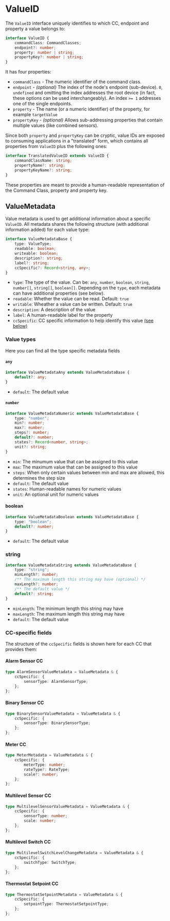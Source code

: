 # ValueID

The `ValueID` interface uniquely identifies to which CC, endpoint and property a value belongs to:

```ts
interface ValueID {
	commandClass: CommandClasses;
	endpoint?: number;
	property: number | string;
	propertyKey?: number | string;
}
```

It has four properties:

-   `commandClass` - The numeric identifier of the command class.
-   `endpoint` - _(optional)_ The index of the node's endpoint (sub-device). `0`, `undefined` and omitting the index addresses the root device (in fact, these options can be used interchangeably). An index `>= 1` addresses one of the single endpoints.
-   `property` - The name (or a numeric identifier) of the property, for example `targetValue`
-   `propertyKey` - _(optional)_ Allows sub-addressing properties that contain multiple values (like combined sensors).

Since both `property` and `propertyKey` can be cryptic, value IDs are exposed to consuming applications in a "translated" form, which contains all properties from `ValueID` plus the following ones:

```ts
interface TranslatedValueID extends ValueID {
	commandClassName: string;
	propertyName?: string;
	propertyKeyName?: string;
}
```

These properties are meant to provide a human-readable representation of the Command Class, property and property key.

## ValueMetadata

Value metadata is used to get additional information about a specific `ValueID`. All metadata shares the following structure (with additional information added) for each value type:

```ts
interface ValueMetadataBase {
	type: ValueType;
	readable: boolean;
	writeable: boolean;
	description?: string;
	label?: string;
	ccSpecific?: Record<string, any>;
}
```

-   `type`: The type of the value. Can be: `any`, `number`, `boolean`, `string`, `number[]`, `string[]`, `boolean[]`. Depending on the `type`, each metadata can have additional properties (see below).
-   `readable`: Whether the value can be read. Default: `true`
-   `writable`: Wheather a value can be written. Default: `true`
-   `description`: A description of the value
-   `label`: A human-readable label for the property
-   `ccSpecific`: CC specific information to help identify this value [(see below)](#CC-specific-fields)

### Value types

Here you can find all the type specific metadata fields

#### `any`

```ts
interface ValueMetadataAny extends ValueMetadataBase {
	default?: any;
}
```

-   `default`: The default value

#### `number`

```ts
interface ValueMetadataNumeric extends ValueMetadataBase {
	type: "number";
	min?: number;
	max?: number;
	steps?: number;
	default?: number;
	states?: Record<number, string>;
	unit?: string;
}
```

-   `min`: The minumum value that can be assigned to this value
-   `max`: The maximum value that can be assigned to this value
-   `steps`: When only certain values between min and max are allowed, this determines the step size
-   `default`: The default value
-   `states`: Human-readable names for numeric values
-   `unit`: An optional unit for numeric values

#### boolean

```ts
interface ValueMetadataBoolean extends ValueMetadataBase {
	type: "boolean";
	default?: number;
}
```

-   `default`: The default value

### string

```ts
interface ValueMetadataString extends ValueMetadataBase {
	type: "string";
	minLength?: number;
	/** The maximum length this string may have (optional) */
	maxLength?: number;
	/** The default value */
	default?: string;
}
```

-   `minLength`: The minimum length this string may have
-   `maxLength`: The maximum length this string may have
-   `default`: The default value

### CC-specific fields

The structure of the `ccSpecific` fields is shown here for each CC that provides them:

#### Alarm Sensor CC

```ts
type AlarmSensorValueMetadata = ValueMetadata & {
	ccSpecific: {
		sensorType: AlarmSensorType;
	};
};
```

#### Binary Sensor CC

```ts
type BinarySensorValueMetadata = ValueMetadata & {
	ccSpecific: {
		sensorType: BinarySensorType;
	};
};
```

#### Meter CC

```ts
type MeterMetadata = ValueMetadata & {
	ccSpecific: {
		meterType: number;
		rateType?: RateType;
		scale?: number;
	};
};
```

#### Multilevel Sensor CC

```ts
type MultilevelSensorValueMetadata = ValueMetadata & {
	ccSpecific: {
		sensorType: number;
		scale: number;
	};
};
```

#### Multilevel Switch CC

```ts
type MultilevelSwitchLevelChangeMetadata = ValueMetadata & {
	ccSpecific: {
		switchType: SwitchType;
	};
};
```

#### Thermostat Setpoint CC

```ts
type ThermostatSetpointMetadata = ValueMetadata & {
	ccSpecific: {
		setpointType: ThermostatSetpointType;
	};
};
```
